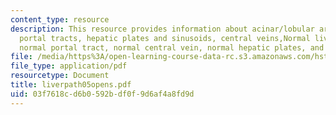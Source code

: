 ```yaml
---
content_type: resource
description: This resource provides information about acinar/lobular architecture,
  portal tracts, hepatic plates and sinusoids, central veins,Normal liver architecture,
  normal portal tract, normal central vein, normal hepatic plates, and special stains.
file: /media/https%3A/open-learning-course-data-rc.s3.amazonaws.com/hst-121-gastroenterology-fall-2005/03f7618cd6b0592bdf0f9d6af4a8fd9d_liverpath05opens.pdf
file_type: application/pdf
resourcetype: Document
title: liverpath05opens.pdf
uid: 03f7618c-d6b0-592b-df0f-9d6af4a8fd9d
---
```

